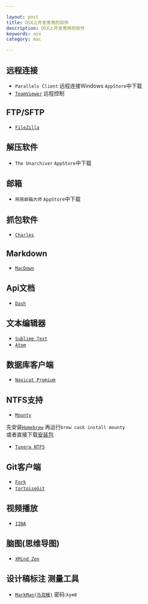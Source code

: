 ```yaml
---

layout: post
title: OSX上开发常用的软件
description: OSX上开发常用的软件
keywords: osx
category: mac

---
```


## 远程连接

+ `Parallels Client` 远程连接Windows `AppStore`中下载
+ [`TeamViewer`](https://www.teamviewer.com/zhCN/) 远程控制

## FTP/SFTP

+ [`FileZilla`](https://www.filezilla.cn/)

## 解压软件

+ `The Unarchiver` `AppStore`中下载

## 邮箱

+ `网易邮箱大师` `AppStore`中下载

## 抓包软件

+ [`Charles`](https://pan.baidu.com/s/1nvNLjCl)

## Markdown

+ [`MacDown`](http://macdown.uranusjr.com/)

## Api文档

+ [`Dash`](https://pan.baidu.com/s/1i5fTVbJ)

## 文本编辑器

+ [`Sublime Text`](https://pan.baidu.com/s/1c2EAdm4)
+ [`Atom`](https://atom.io/)

## 数据库客户端

+ [`Navicat Premium`](https://pan.baidu.com/s/1qYTeFta)


## NTFS支持

+ [`Mounty`](http://enjoygineering.com/mounty/)   

 先安装[`Homebrew`](http://brew.sh/)  再运行`brew cask install mounty`  
 或者直接下载[安装包](http://enjoygineering.com/mounty/releases/Mounty.dmg)
 
+ [`Tuxera NTFS`](http://pan.baidu.com/s/1eS2vXyM)

## Git客户端

+ [`Fork`](https://git-fork.com/) 
+ [`tortoiseGit`](https://tortoisegit.org/) 

## 视频播放

+ [`IINA`](https://lhc70000.github.io/iina/) 

## 脑图(思维导图)

+ [`XMind Zen`](https://www.xmind.cn/zen/) 


## 设计稿标注 测量工具

+ [`MarkMan(马克鳗)`](https://pan.baidu.com/s/1dE9pKBZ)  密码:`kym8`
